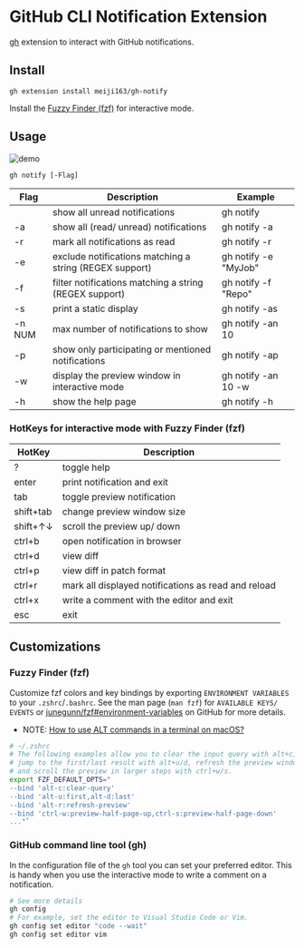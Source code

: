 # GitHub CLI Notification Extension

[gh](https://github.com/cli/cli) extension to interact with GitHub notifications.

## Install

```
gh extension install meiji163/gh-notify
```

Install the [Fuzzy Finder (fzf)](https://github.com/junegunn/fzf#installation) for interactive mode.

## Usage

![demo](https://user-images.githubusercontent.com/92653266/186245012-46560f5f-e44f-45fe-8f71-86009c61305f.gif)

```
gh notify [-Flag]
```

| Flag   | Description                                             | Example              |
| ------ | ------------------------------------------------------- | -------------------- |
| <none> | show all unread notifications                           | gh notify            |
| -a     | show all (read/ unread) notifications                   | gh notify -a         |
| -r     | mark all notifications as read                          | gh notify -r         |
| -e     | exclude notifications matching a string (REGEX support) | gh notify -e "MyJob" |
| -f     | filter notifications matching a string (REGEX support)  | gh notify -f "Repo"  |
| -s     | print a static display                                  | gh notify -as        |
| -n NUM | max number of notifications to show                     | gh notify -an 10     |
| -p     | show only participating or mentioned notifications      | gh notify -ap        |
| -w     | display the preview window in interactive mode          | gh notify -an 10 -w  |
| -h     | show the help page                                      | gh notify -h         |

### HotKeys for interactive mode with Fuzzy Finder (fzf)

| HotKey    | Description                                         |
| --------- | --------------------------------------------------- |
| ?         | toggle help                                         |
| enter     | print notification and exit                         |
| tab       | toggle preview notification                         |
| shift+tab | change preview window size                          |
| shift+↑↓  | scroll the preview up/ down                         |
| ctrl+b    | open notification in browser                        |
| ctrl+d    | view diff                                           |
| ctrl+p    | view diff in patch format                           |
| ctrl+r    | mark all displayed notifications as read and reload |
| ctrl+x    | write a comment with the editor and exit            |
| esc       | exit                                                |

## Customizations

### Fuzzy Finder (fzf)
Customize fzf colors and key bindings by exporting `ENVIRONMENT VARIABLES` to your `.zshrc`/`.bashrc`. See the man page (`man fzf`) for `AVAILABLE KEYS/ EVENTS` or [junegunn/fzf#environment-variables](https://github.com/junegunn/fzf#environment-variables) on GitHub for more details.

- NOTE: [How to use ALT commands in a terminal on macOS?](https://superuser.com/questions/496090/how-to-use-alt-commands-in-a-terminal-on-os-x)

```zsh
# ~/.zshrc
# The following examples allow you to clear the input query with alt+c,
# jump to the first/last result with alt+u/d, refresh the preview window with alt+r
# and scroll the preview in larger steps with ctrl+w/s.
export FZF_DEFAULT_OPTS="
--bind 'alt-c:clear-query'
--bind 'alt-u:first,alt-d:last'
--bind 'alt-r:refresh-preview'
--bind 'ctrl-w:preview-half-page-up,ctrl-s:preview-half-page-down'
..."`

```

### GitHub command line tool (gh)
In the configuration file of the `gh` tool you can set your preferred editor. This is handy when you use the interactive mode to write a comment on a notification.

```zsh
# See more details
gh config
# For example, set the editor to Visual Studio Code or Vim.
gh config set editor "code --wait"
gh config set editor vim
```
